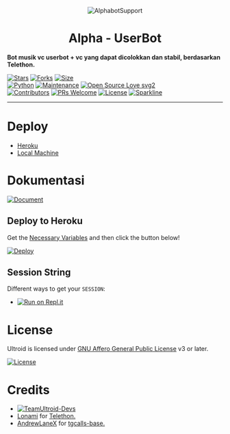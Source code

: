 <p align="center">
  <img src="https://a.top4top.io/p_1966tfto21.jpg" alt="AlphabotSupport">
</p>
<h1 align="center">
  <b>Alpha - UserBot</b>
</h1>

<b>Bot musik vc userbot + vc yang dapat dicolokkan dan stabil, berdasarkan Telethon.</b>   

[![Stars](https://img.shields.io/github/stars/zeeoneofc/Alpha-X-Ultroid?style=flat-square&color=yellow)](https://github.com/zeeoneofc/Alpha-X-Ultroid/stargazers)
[![Forks](https://img.shields.io/github/forks/zeeoneofc/Alpha-X-Ultroid?style=flat-square&color=orange)](https://github.com/zeeoneofc/Alpha-X-Ultroid/fork)
[![Size](https://img.shields.io/github/repo-size/zeeoneofc/Alpha-X-Ultroid?style=flat-square&color=green)](https://github.com/zeeoneofc/Alpha-X-Ultroid/)   
[![Python](https://img.shields.io/badge/Python-v3.9-blue)](https://www.python.org/)
[![Maintenance](https://img.shields.io/badge/Maintained%3F-yes-green.svg)](https://github.com/zeeoneofc/Ultroid/graphs/commit-activity)
[![Open Source Love svg2](https://badges.frapsoft.com/os/v2/open-source.svg?v=103)](https://github.com/zeeoneofc/Alpha-X-Ultroid)   
[![Contributors](https://img.shields.io/github/contributors/zeeoneofc/Alpha-X-Ultroid?style=flat-square&color=green)](https://github.com/zeeoneofc/Alpha-X-Ultroid/graphs/contributors)
[![PRs Welcome](https://img.shields.io/badge/PRs-welcome-brightgreen.svg?style=flat-square)](https://makeapullrequest.com)
[![License](https://img.shields.io/badge/License-AGPL-blue)](https://github.com/zeeoneofc/Alpha-X-Ultroid/blob/main/LICENSE)
[![Sparkline](https://stars.medv.io/zeeoneofc/Ultroid.svg)](https://stars.medv.io/zeeoneofc/Alpha-X-Ultroid)

----

# Deploy
- [Heroku](#Deploy-to-Heroku)
- [Local Machine](#Deploy-Locally)

# Dokumentasi 
[![Document](https://img.shields.io/badge/Documentation-Ultroid-blue)](http://ultroid.tech/)

## Deploy to Heroku
Get the [Necessary Variables](#Necessary-Variables) and then click the button below!  

[![Deploy](https://www.herokucdn.com/deploy/button.svg)](https://heroku.com/deploy)

## Session String
Different ways to get your `SESSION`:
* [![Run on Repl.it](https://replit.com/badge/github/zeeoneofc/Alpha-X-Ultroid)](https://replit.com/@zeeone/AlphabotStringSession)

# License
Ultroid is licensed under [GNU Affero General Public License](https://www.gnu.org/licenses/agpl-3.0.en.html) v3 or later.

[![License](https://www.gnu.org/graphics/agplv3-155x51.png)](LICENSE)

# Credits
* [![TeamUltroid-Devs](https://img.shields.io/static/v1?label=Teamultroid&message=devs&color=critical)](https://t.me/UltroidDevs)
* [Lonami](https://github.com/LonamiWebs/) for [Telethon.](https://github.com/LonamiWebs/Telethon)
* [AndrewLaneX](https://github.com/AndrewLaneX) for [tgcalls-base.](http://github.com/tgcallsjs/tgcalls)

